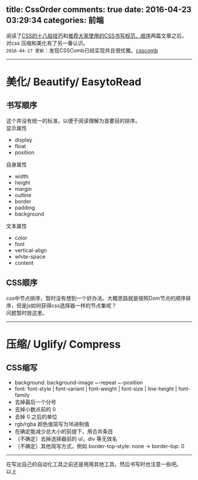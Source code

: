 title: CssOrder
comments: true
date: 2016-04-23 03:29:34
categories: 前端
---
阅读了[CSS的十八般技巧](//www.w3cn.org/article/translate/2005/104.html)和[推荐大家使用的CSS书写规范、顺序](//www.shejidaren.com/css-written-specifications.html)两篇文章之后，对css 压缩和美化有了另一番认识。  
`2016-04-27 更新`：发现CSSComb已经实现并且很优雅。[csscomb](//csscomb.com/)
***
# 美化/ Beautify/ EasytoRead
## 书写顺序
这个并没有统一的标准，以便于阅读理解为首要目的排序。  
显示属性  
- display
- float
- position
  
自身属性  
- width
- height
- margin
- outline
- border
- padding
- background
  
文本属性
- color 
- font
- vertical-align
- white-space
- content

## CSS顺序
css中节点排序，暂时没有想到一个好办法。大概思路就是按照Dom节点的顺序排序，但是js如何获得css选择器一样的节点集呢？  
问题暂时放这里。  
***
# 压缩/ Uglify/ Compress
## CSS缩写
- background: background-image ~-repeat ~-position
- font: font-style | font-variant | font-weight | font-size | line-height | font-family
- 去掉最后一个分号
- 去掉小数点前的 0
- 去掉 0 之后的单位
- rgb/rgba 颜色值简写为16进制值
- 在确定能减少总大小的前提下，用合并条目
- （不确定）去掉选择器前的 ul，div 等无效名
- （不确定）其他简写方式，例如 border-top-style: none -> border-top: 0
***
在写出自己的自动化工具之前还是用用其他工具，然后书写时也注意一些吧。  
以上

